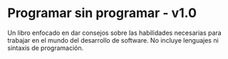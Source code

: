 # Programar sin programar - v1.0
Un libro enfocado en dar consejos sobre las habilidades necesarias para trabajar en el mundo del desarrollo de software. No incluye lenguajes ni sintaxis de programación.
